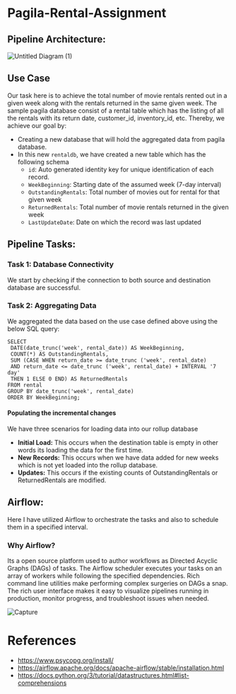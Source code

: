 # Pagila-Rental-Assignment

## Pipeline Architecture:

![Untitled Diagram (1)](https://user-images.githubusercontent.com/59846364/125049481-054f3200-e06f-11eb-8525-aef8f54ecaf9.png)

## Use Case

Our task here is to achieve the total number of movie rentals rented out in a given week along with the rentals returned in the same given week.
The sample pagila database consist of a rental table which has the listing of all the rentals with its return date, customer_id, inventory_id, etc.
Thereby, we achieve our goal by:

- Creating a new database that will hold the aggregated data from pagila database.
- In this new `rentaldb`, we have created a new table which has the following schema
  - `id`: Auto generated identity key for unique identification of each record.
  - `WeekBeginning`: Starting date of the assumed week (7-day interval)
  - `OutstandingRentals`: Total number of movies out for rental for that given week
  - `ReturnedRentals`: Total number of movie rentals returned in the given week
  - `LastUpdateDate`: Date on which the record was last updated


  
 ## Pipeline Tasks:
 
 ### Task 1: Database Connectivity
 We start by checking if the connection to both source and destination database are successful.
 
 ### Task 2: Aggregating Data
 We aggregated the data based on the use case defined above using the below SQL query:
 
 ```
 SELECT
  DATE(date_trunc('week', rental_date)) AS WeekBeginning,
  COUNT(*) AS OutstandingRentals,
  SUM (CASE WHEN return_date >= date_trunc ('week', rental_date)
  AND return_date <= date_trunc ('week', rental_date) + INTERVAL '7 day'
  THEN 1 ELSE 0 END) AS ReturnedRentals
FROM rental
GROUP BY date_trunc('week', rental_date)
ORDER BY WeekBeginning;
 ```

#### Populating the incremental changes

We have three scenarios for loading data into our rollup database

- **Initial Load:** This occurs when the destination table is empty in other words its loading the data for the first time.
- **New Records:** This occurs when we have data added for new weeks which is not yet loaded into the rollup database.
- **Updates:** This occurs if the existing counts of OutstandingRentals or ReturnedRentals are modified.
  
  
## Airflow:

Here I have utilized Airflow to orchestrate the tasks and also to schedule them in a specified interval.

### Why Airflow?
Its a open source platform used to author workflows as Directed Acyclic Graphs (DAGs) of tasks. The Airflow scheduler executes your tasks on an array of workers while following the specified dependencies. Rich command line utilities make performing complex surgeries on DAGs a snap. The rich user interface makes it easy to visualize pipelines running in production, monitor progress, and troubleshoot issues when needed.

![Capture](https://user-images.githubusercontent.com/59846364/125050396-ea30f200-e06f-11eb-8d26-8a78c276c515.PNG)


# References

- https://www.psycopg.org/install/
- https://airflow.apache.org/docs/apache-airflow/stable/installation.html
- https://docs.python.org/3/tutorial/datastructures.html#list-comprehensions

